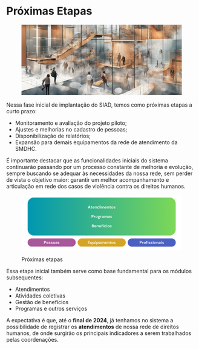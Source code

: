 # Próximas Etapas

<figure><img src="../.gitbook/assets/image (2).png" alt=""><figcaption></figcaption></figure>

Nessa fase inicial de implantação do SIAD, temos como próximas etapas a curto prazo:

* Monitoramento e avaliação do projeto piloto;
* Ajustes e melhorias no cadastro de pessoas;
* Disponibilização de relatórios;
* Expansão para demais equipamentos da rede de atendimento da SMDHC.

É importante destacar que as funcionalidades iniciais do sistema continuarão passando por um processo constante de melhoria e evolução, sempre buscando se adequar às necessidades da nossa rede, sem perder de vista o objetivo maior: garantir um melhor acompanhamento e articulação em rede dos casos de violência contra os direitos humanos.

<figure><img src="../.gitbook/assets/image (2) (1).png" alt=""><figcaption><p>Próximas etapas</p></figcaption></figure>

Essa etapa inicial também serve como base fundamental para os módulos subsequentes:

* Atendimentos
* Atividades coletivas
* Gestão de benefícios
* Programas e outros serviços

A expectativa é que, até o **final de 2024**, já tenhamos no sistema a possibilidade de registrar os **atendimentos** de nossa rede de direitos humanos, de onde surgirão os principais indicadores a serem trabalhados pelas coordenações.
